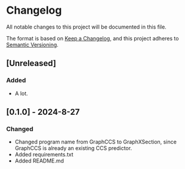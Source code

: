 # Changelog

All notable changes to this project will be documented in this file.

The format is based on [Keep a Changelog](https://keepachangelog.com/en/1.0.0/),
and this project adheres to [Semantic Versioning](https://semver.org/spec/v2.0.0.html).

## [Unreleased]

### Added
- A lot.

## [0.1.0] - 2024-8-27

### Changed
- Changed program name from GraphCCS to GraphXSection, since GraphCCS is already an existing CCS predictor.
- Added requirements.txt
- Added README.md